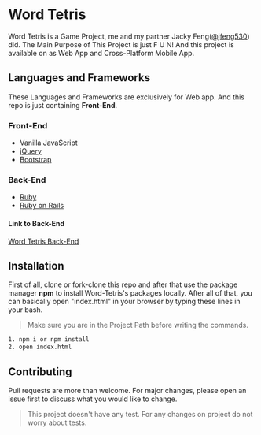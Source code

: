 # Word Tetris
Word Tetris is a Game Project, me and my partner Jacky Feng([@jfeng530](https://github.com/jfeng530)) did. The Main Purpose of This Project is just F U N! And this project is available on as Web App and Cross-Platform Mobile App.

## Languages and Frameworks
These Languages and Frameworks are exclusively for Web app. And this repo is just containing **Front-End**.
### Front-End
* Vanilla JavaScript
* [jQuery](https://jquery.com/)
* [Bootstrap](https://getbootstrap.com/)
### Back-End
* [Ruby](https://www.ruby-lang.org/tr/)
* [Ruby on Rails](https://rubyonrails.org/)
#### Link to Back-End
[Word Tetris Back-End](https://github.com/emskaplann/backend-word-tetris)

## Installation
First of all, clone or fork-clone this repo and after that use the package manager **npm** to install Word-Tetris's packages locally. After all of that, you can basically open "index.html" in your browser by typing these lines in your bash.
> Make sure you are in the Project Path before writing the commands.

```bash
1. npm i or npm install
2. open index.html
```
## Contributing
Pull requests are more than welcome. For major changes, please open an issue first to discuss what you would like to change.

> This project doesn't have any test. For any changes on project do not worry about tests.
